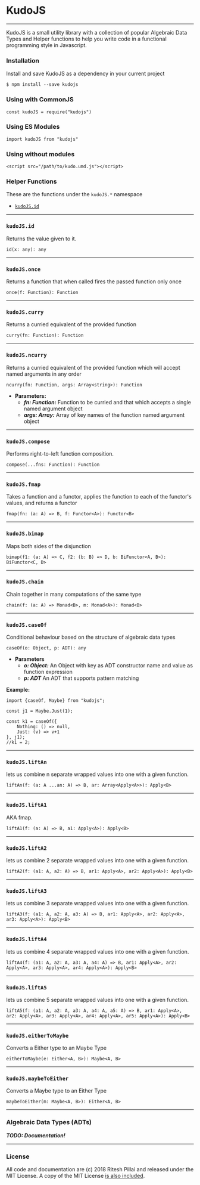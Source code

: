 # KudoJS
---
KudoJS is a small utility library with a collection of popular Algebraic Data Types and Helper functions to help you write code in a functional programming style in Javascript.
### Installation

Install and save KudoJS as a dependency in your current project
```
$ npm install --save kudojs
```
### Using with CommonJS
```
const kudoJS = require("kudojs") 
```
### Using ES Modules
```
import kudoJS from "kudojs"
```
### Using without modules
```
<script src="/path/to/kudo.umd.js"></script>
```
### Helper Functions

These are the functions under the `kudoJS.*` namespace 
* [`kudoJS.id`](#kjsid)
----
### `kudoJS.id`
Returns the value given to it. 

`id(x: any): any`

----
### `kudoJS.once`
Returns a function that when called fires the passed function only once

`once(f: Function): Function`

----

### `kudoJS.curry`

Returns a curried equivalent of the provided function

`curry(fn: Function): Function`

----

### `kudoJS.ncurry`
Returns a curried equivalent of the provided function which will accept named arguments in any order

`ncurry(fn: Function, args: Array<string>): Function`

* **Parameters:**
	- ***fn: Function:*** Function to be curried and that which accepts a single named argument object
    - ***args: Array<string>:*** Array of key names of the function named argument object

----

### `kudoJS.compose`

Performs right-to-left function composition.

`compose(...fns: Function): Function`

----

### `kudoJS.fmap`

Takes a function and a functor, applies the function to each of the functor's values, and returns a functor

`fmap(fn: (a: A) => B, f: Functor<A>): Functor<B>`

----

### `kudoJS.bimap`

Maps both sides of the disjunction

`bimap(f1: (a: A) => C, f2: (b: B) => D, b: BiFunctor<A, B>): BiFunctor<C, D>`

----

### `kudoJS.chain`

Chain together in many computations of the same type

`chain(f: (a: A) => Monad<B>, m: Monad<A>): Monad<B>`

----

### `kudoJS.caseOf`

Conditional behaviour based on the structure of algebraic data types

`caseOf(o: Object, p: ADT): any`

* **Parameters**
    - ***o: Object:*** An Object with key as ADT constructor name and value as function expression
    - ***p: ADT*** An ADT that supports pattern matching

**Example:**
```
import {caseOf, Maybe} from "kudojs";

const j1 = Maybe.Just(1);

const k1 = caseOf({
	Nothing: () => null,
	Just: (v) => v+1
}, j1);
//k1 = 2;
```
----

### `kudoJS.liftAn`

lets us combine n separate wrapped values into one with a given function.

`liftAn(f: (a: A ...an: A) => B, ar: Array<Apply<A>>): Apply<B>`

----

### `kudoJS.liftA1`

AKA fmap.

`liftA1(f: (a: A) => B, a1: Apply<A>): Apply<B>`

----

### `kudoJS.liftA2`

lets us combine 2 separate wrapped values into one with a given function.

`liftA2(f: (a1: A, a2: A) => B, ar1: Apply<A>, ar2: Apply<A>): Apply<B>`

----

### `kudoJS.liftA3`

lets us combine 3 separate wrapped values into one with a given function.

`liftA3(f: (a1: A, a2: A, a3: A) => B, ar1: Apply<A>, ar2: Apply<A>, ar3: Apply<A>): Apply<B>`

----

### `kudoJS.liftA4`

lets us combine 4 separate wrapped values into one with a given function.

`liftA4(f: (a1: A, a2: A, a3: A, a4: A) => B, ar1: Apply<A>, ar2: Apply<A>, ar3: Apply<A>, ar4: Apply<A>): Apply<B>`

----

### `kudoJS.liftA5`

lets us combine 5 separate wrapped values into one with a given function.

`liftA5(f: (a1: A, a2: A, a3: A, a4: A, a5: A) => B, ar1: Apply<A>, ar2: Apply<A>, ar3: Apply<A>, ar4: Apply<A>, ar5: Apply<A>): Apply<B>`

----

### `kudoJS.eitherToMaybe`
Converts a Either type to an Maybe Type

`eitherToMaybe(e: Either<A, B>): Maybe<A, B>`

----

### `kudoJS.maybeToEither`
Converts a Maybe type to an Either Type

`maybeToEither(m: Maybe<A, B>): Either<A, B>`

----

### Algebraic Data Types (ADTs)

***TODO: Documentation!***

---
### License

All code and documentation are (c) 2018 Ritesh Pillai and released under the MIT License. A copy of the MIT License [is also included](LICENSE.txt).
